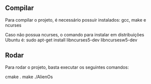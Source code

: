 ## Compilar
Para compilar o projeto, é necessário possuir instalados: gcc, make e ncurses

Caso não possua ncurses, o comando para instalar em distribuições Ubuntu é:
sudo apt-get install libncurses5-dev libncursesw5-dev

## Rodar
Para rodar o projeto, basta executar os seguintes comandos:

cmake .
make 
./AlienOs

